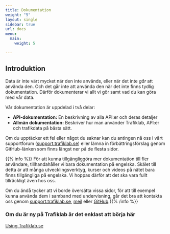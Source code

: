 ```yaml
---
title: Dokumentation
weight: "5"
layout: single
sidebar: true
url: docs
menu:
  main:
    weight: 5

---
```

## Introduktion

Data är inte värt mycket när den inte används, eller när det inte _går_ att använda den. Och det går inte att använda den när det inte finns tydlig dokumentation. Därför dokumenterar vi allt vi gör samt vad du kan göra med vår data.

Vår dokumentation är uppdelad i två delar:

- **API-dokumentation:** En beskrivning av alla API:er och deras detaljer
- **Allmän dokumentation:** Beskriver hur man använder Trafiklab, API:er och trafikdata på bästa sätt.

Om du upptäcker ett fel eller något du saknar kan du antingen nå oss i vårt supportforum ([support.trafiklab.se](https://support.trafiklab.se)) eller lämna in förbättringsförslag genom GitHub-länken som finns längst ner på de flesta sidor. 

{{% info %}} För att kunna tillgängliggöra mer dokumentation till fler användare, tillhandahåller vi bara dokumentation på engelska. Skälet till detta är att många utvecklingsverktyg, kurser och videos på nätet bara finns tillgängliga på engelska. Vi hoppas därför att det ska vara fullt tillräckligt även hos oss. 

Om du ändå tycker att vi borde översätta vissa sidor, för att till exempel kunna använda dem i samband med undervisning, går det bra att kontakta oss genom [support.trafiklab.se](https://support.trafiklab.se), [mejl](mailto:info@trafiklab.se) eller
[GitHub](https://github.com/trafiklab/trafiklab.se).{{% /info %}}

### Om du är ny på Trafiklab är det enklast att börja här

[Using Trafiklab.se](/sv/docs/using-trafiklab/)